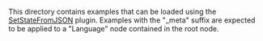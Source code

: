 This directory contains examples that can be loaded using the [SetStateFromJSON](src/plugins/SetStateFromJSON) plugin. Examples with the "\_meta" suffix are expected to be applied to a "Language" node contained in the root node.

